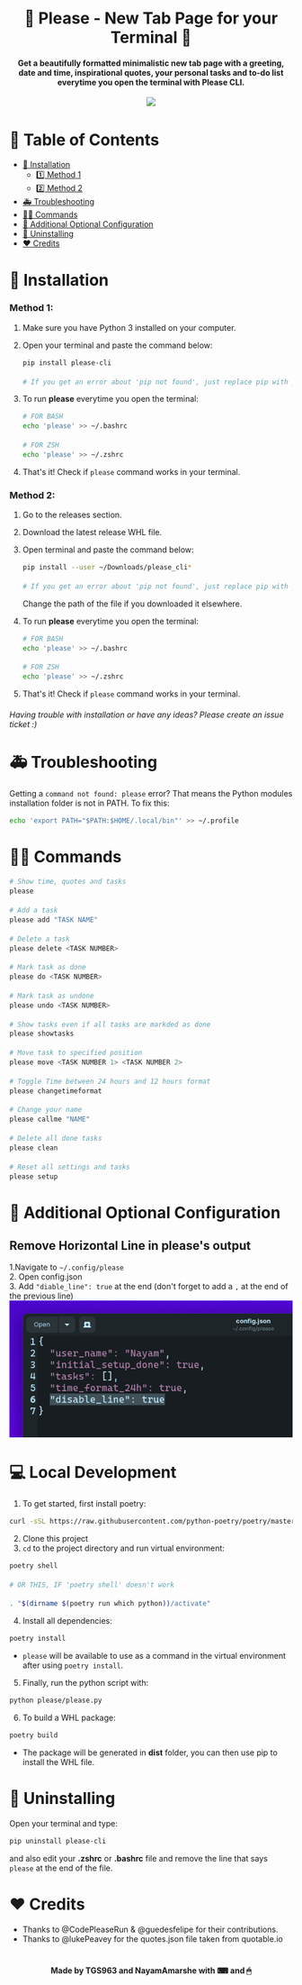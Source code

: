 <h1 align="center">🙏 Please - New Tab Page for your Terminal 🙏</h1>

<h4 align="center">Get a beautifully formatted minimalistic new tab page with a greeting, date and time, inspirational quotes, your personal tasks and to-do list everytime you open the terminal with Please CLI.</h4>

<p align="center"><img src="https://user-images.githubusercontent.com/25067102/173348894-09190c99-baff-477a-9b48-b4d3cff0f029.gif"></img></center>

# 📖 Table of Contents

- [🚀 Installation](#-installation)
   - [1️⃣ Method 1](#method-1)
   - [2️⃣ Method 2](#method-2)
- [🚑 Troubleshooting](#-troubleshooting)
- [👨‍💻 Commands](#-commands)
- [🧰 Additional Optional Configuration](#-additional-optional-configuration)
- [🚮 Uninstalling](#-uninstalling)
- [❤ Credits](#-credits)

# 🚀 Installation

### Method 1:

1. Make sure you have Python 3 installed on your computer.
2. Open your terminal and paste the command below:

   ```bash
   pip install please-cli

   # If you get an error about 'pip not found', just replace pip with pip3.
   ```

3. To run **please** everytime you open the terminal:

   ```bash
   # FOR BASH
   echo 'please' >> ~/.bashrc

   # FOR ZSH
   echo 'please' >> ~/.zshrc
   ```

4. That's it! Check if `please` command works in your terminal.

### Method 2:

1. Go to the releases section.
2. Download the latest release WHL file.
3. Open terminal and paste the command below:

   ```bash
   pip install --user ~/Downloads/please_cli*

   # If you get an error about 'pip not found', just replace pip with pip3.
   ```

   Change the path of the file if you downloaded it elsewhere.

4. To run **please** everytime you open the terminal:

   ```bash
   # FOR BASH
   echo 'please' >> ~/.bashrc

   # FOR ZSH
   echo 'please' >> ~/.zshrc
   ```

5. That's it! Check if `please` command works in your terminal.

###### Having trouble with installation or have any ideas? Please create an issue ticket :)

# 🚑 Troubleshooting

Getting a `command not found: please` error? That means the Python modules installation folder is not in PATH.
To fix this:

```bash
echo 'export PATH="$PATH:$HOME/.local/bin"' >> ~/.profile
```

# 👨‍💻 Commands

```bash
# Show time, quotes and tasks
please

# Add a task
please add "TASK NAME"

# Delete a task
please delete <TASK NUMBER>

# Mark task as done
please do <TASK NUMBER>

# Mark task as undone
please undo <TASK NUMBER>

# Show tasks even if all tasks are markded as done
please showtasks

# Move task to specified position
please move <TASK NUMBER 1> <TASK NUMBER 2>

# Toggle Time between 24 hours and 12 hours format
please changetimeformat

# Change your name
please callme "NAME"

# Delete all done tasks
please clean

# Reset all settings and tasks
please setup
```

# 🧰 Additional Optional Configuration

## Remove Horizontal Line in please's output

1.Navigate to `~/.config/please`  
2. Open config.json  
3. Add `"diable_line": true` at the end (don't forget to add a `,` at the end of the previous line)\
![](./illustration1.jpg)

# 💻 Local Development

1. To get started, first install poetry:

```bash
curl -sSL https://raw.githubusercontent.com/python-poetry/poetry/master/get-poetry.py | python -
```

2. Clone this project
3. `cd` to the project directory and run virtual environment:

```bash
poetry shell

# OR THIS, IF 'poetry shell' doesn't work

. "$(dirname $(poetry run which python))/activate"
```

4. Install all dependencies:

```bash
poetry install
```

- `please` will be available to use as a command in the virtual environment after using `poetry install`.

5. Finally, run the python script with:

```bash
python please/please.py
```

6. To build a WHL package:

```bash
poetry build
```

- The package will be generated in **dist** folder, you can then use pip to install the WHL file.

# 🚮 Uninstalling

Open your terminal and type:

```bash
pip uninstall please-cli
```

and also edit your **.zshrc** or **.bashrc** file and remove the line that says `please` at the end of the file.

# ♥ Credits

- Thanks to @CodePleaseRun & @guedesfelipe for their contributions.
- Thanks to @lukePeavey for the quotes.json file taken from quotable.io

#

<h4 align="center"> Made by TGS963 and NayamAmarshe with ⌨ and 🖱 </h4>
